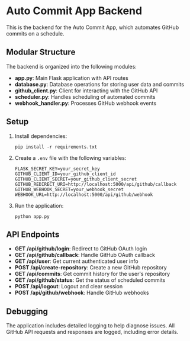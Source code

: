 # Auto Commit App Backend

This is the backend for the Auto Commit App, which automates GitHub commits on a schedule.

## Modular Structure

The backend is organized into the following modules:

- **app.py**: Main Flask application with API routes
- **database.py**: Database operations for storing user data and commits
- **github_client.py**: Client for interacting with the GitHub API
- **scheduler.py**: Handles scheduling of automated commits
- **webhook_handler.py**: Processes GitHub webhook events

## Setup

1. Install dependencies:
   ```
   pip install -r requirements.txt
   ```

2. Create a `.env` file with the following variables:
   ```
   FLASK_SECRET_KEY=your_secret_key
   GITHUB_CLIENT_ID=your_github_client_id
   GITHUB_CLIENT_SECRET=your_github_client_secret
   GITHUB_REDIRECT_URI=http://localhost:5000/api/github/callback
   GITHUB_WEBHOOK_SECRET=your_webhook_secret
   WEBHOOK_URL=http://localhost:5000/api/github/webhook
   ```

3. Run the application:
   ```
   python app.py
   ```

## API Endpoints

- **GET /api/github/login**: Redirect to GitHub OAuth login
- **GET /api/github/callback**: Handle GitHub OAuth callback
- **GET /api/user**: Get current authenticated user info
- **POST /api/create-repository**: Create a new GitHub repository
- **GET /api/commits**: Get commit history for the user's repository
- **GET /api/github/status**: Get the status of scheduled commits
- **POST /api/logout**: Logout and clear session
- **POST /api/github/webhook**: Handle GitHub webhooks

## Debugging

The application includes detailed logging to help diagnose issues. All GitHub API requests and responses are logged, including error details.